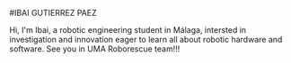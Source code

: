 #IBAI GUTIERREZ PAEZ

Hi, I'm Ibai, a robotic engineering student in Málaga, intersted in investigation and innovation eager to learn all about robotic hardware and software.
See you in UMA Roborescue team!!!
